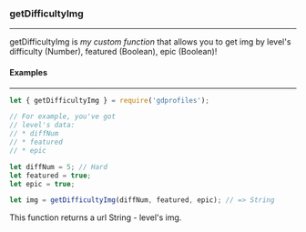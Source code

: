 ### getDifficultyImg
--------------------

getDifficultyImg is *my custom function* that allows you to get img by level's difficulty (Number), featured (Boolean), epic (Boolean)!

#### Examples
-------------

```js
let { getDifficultyImg } = require('gdprofiles');

// For example, you've got
// level's data:
// * diffNum
// * featured
// * epic

let diffNum = 5; // Hard
let featured = true;
let epic = true;

let img = getDifficultyImg(diffNum, featured, epic); // => String
```

This function returns a url String - level's img.
